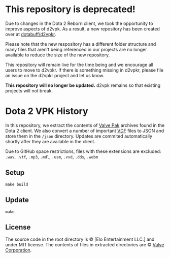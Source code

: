 # This repository is deprecated!

Due to changes in the Dota 2 Reborn client, we took the opportunity to improve aspects of d2vpk.
As a result, a new repository has been created over at [dotabuff/d2vpkr](https://github.com/dotabuff/d2vpkr).

Please note that the new respository has a different folder structure and many files that aren't
being referenced in our projects are no longer available to reduce the size of the new repository.

This repository will remain live for the time being and we encourage all users to move to d2vpkr. 
If there is something missing in d2vpkr, please file an issue on the d2vpkr project and let us know.

**This repository will no longer be updated.** d2vpk remains so that existing projects will not break.

# Dota 2 VPK History

In this repository, we extract the contents of [Valve Pak](https://developer.valvesoftware.com/wiki/VPK) archives found in the Dota 2 client.
We also convert a number of important [VDF](https://developer.valvesoftware.com/wiki/KeyValues) files to JSON and store them in the `/json` directory.
Updates are commited automatically shortly after they are available in the client.

Due to GitHub space restrictions, files with these extensions are excluded:
`.wav`, `.vtf`, `.mp3`, `.mdl`, `.usm`, `.vvd`, `.dds`, `.webm`

## Setup

    make build

## Update

    make

## License

The source code in the root directory is © [Elo Entertainment LLC.] and under MIT license.
The contents of files in extracted directories are © [Valve Corporation](http://www.valvesoftware.com/).
